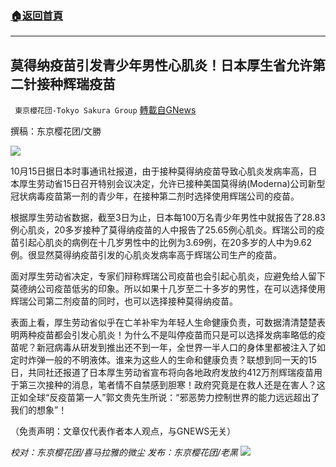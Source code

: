 ###  [:house:返回首頁](https://github.com/ourhimalayas/txt)
---


## 莫得纳疫苗引发青少年男性心肌炎！日本厚生省允许第二针接种辉瑞疫苗
` 東京櫻花団-Tokyo Sakura Group` [轉載自GNews](https://gnews.org/zh-hans/1601280/)

撰稿：东京樱花团/文勝

![](https://assets.gnews.org/wp-content/uploads/2021/10/莫得纳疫苗引发青少年男性心肌炎！日本厚生省允许第二针接种辉瑞疫苗.jpg)

10月15日据日本时事通讯社报道，由于接种莫得纳疫苗导致心肌炎发病率高，日本厚生劳动省15日召开特别会议决定，允许已接种美国莫得纳(Moderna)公司新型冠状病毒疫苗第一剂的青少年，在接种第二剂时选择使用辉瑞公司的疫苗。

根据厚生劳动省数据，截至3日为止，日本每100万名青少年男性中就报告了28.83例心肌炎，20多岁接种了莫得纳疫苗的人中报告了25.65例心肌炎。辉瑞公司的疫苗引起心肌炎的病例在十几岁男性中的比例为3.69例，在20多岁的人中为9.62例。很显然莫得纳疫苗引发的心肌炎发病率高于辉瑞公司生产的疫苗。

面对厚生劳动省决定，专家们辩称辉瑞公司疫苗也会引起心肌炎，应避免给人留下莫德纳公司疫苗低劣的印象。所以如果十几岁至二十多岁的男性，在可以选择使用辉瑞公司第二剂疫苗的同时，也可以选择接种莫得纳疫苗。

表面上看，厚生劳动省似乎在亡羊补牢为年轻人生命健康负责，可数据清清楚楚表明两种疫苗都会引发心肌炎！为什么不是叫停疫苗而只是可以选择发病率略低的疫苗呢？新冠病毒从研发到推出还不到一年，全世界一半人口的身体里都被注入了如定时炸弹一般的不明液体。谁来为这些人的生命和健康负责？联想到同一天的15日，共同社还报道了日本厚生劳动省宣布将向各地政府发放约412万剂辉瑞疫苗用于第三次接种的消息，笔者情不自禁感到胆寒！政府究竟是在救人还是在害人？这正如全球“反疫苗第一人”郭文贵先生所说：“邪恶势力控制世界的能力远远超出了我们的想象”！

（免责声明：文章仅代表作者本人观点，与GNEWS无关）

*校对：东京樱花团/喜马拉雅的微尘
发布：东京樱花团/老黑*
![](https://assets.gnews.org/wp-content/uploads/2021/10/image0-1-18-1.png)
